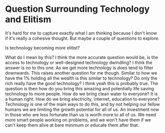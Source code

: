 # Question Surrounding Technology and Elitism

It's hard for me to capture exactly what I am thinking because I don't know if it's really a cohesive thought. But maybe a couple of questions to explore.

Is technology becoming more elitist?

What do I mean by this? I think the more accurate question would be, is the access to technology or well-designed technology dwindling? I think the answer is no to this one. As we get more technology is does tend to filter downwards. This raises another question for me though. Similar to how we have the 1% holding all the wealth is this similar to technology? Do only the rich really have the good technology? I think yeah this is probably true. The question is then how do you bring this amazing and potentially life saving technology to more people. How do we bring clean water to everyone? It is a human right. How do we bring electricity, internet, education to everyone? Technology is one of the main ways to do this, and by not helping our fellow humans we are limiting the growth potential for all of us. An investment now in those who are less fortunate than us is worth more to all of us. We need more smart people working on problems, and we won't have them if we can't keep them alive at bare minimum or educate them after that. 


